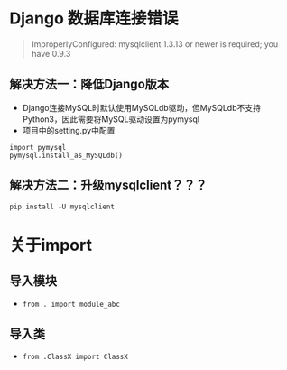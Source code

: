 # Django 数据库连接错误
> ImproperlyConfigured: mysqlclient 1.3.13 or newer is required; you have 0.9.3
## 解决方法一：降低Django版本
- Django连接MySQL时默认使用MySQLdb驱动，但MySQLdb不支持Python3，因此需要将MySQL驱动设置为pymysql
- 项目中的setting.py中配置
```
import pymysql
pymysql.install_as_MySQLdb()
```
## 解决方法二：升级mysqlclient？？？
```
pip install -U mysqlclient
```
# 关于import
## 导入模块
- `from . import module_abc`
## 导入类
- `from .ClassX import ClassX`